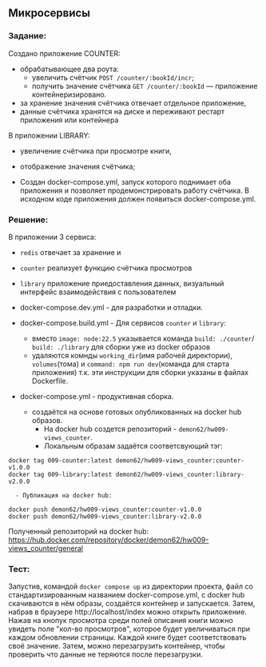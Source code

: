 ## Микросервисы
### Задание:

Создано приложение COUNTER:
* обрабатывающее два роута:
    - увеличить счётчик `POST /counter/:bookId/incr`;
    - получить значение счётчика `GET /counter/:bookId` — приложение контейнеризировано.
* за хранение значения счётчика отвечает отдельное приложение,
* данные счётчика хранятся на диске и переживают рестарт приложения или контейнера

В приложении LIBRARY:
* увеличение счётчика при просмотре книги,
* отображение значения счётчика;

* Создан docker-compose.yml, запуск которого поднимает оба приложения и позволяет продемонстрировать работу счётчика.
В исходном коде приложения должен появиться docker-compose.yml.




### Решение:

В приложении 3 сервиса: 
* `redis` отвечает за хранение и 
* `counter` реализует функцию счётчика просмотров 
* `library` приложение приедоставления данных, визуальный интерфейс взаимодействия с пользователем

* docker-compose.dev.yml - для разработки и отладки.


* docker-compose.build.yml - Для сервисов `counter` и `library`: 
    * вместо `image: node:22.5` указывается команда `build: ./counter`/ `build: ./library` для сборки уже из docker образов
    * удаляются комнды `working_dir`(имя рабочей директории), `volumes`(тома) и `command: npm run dev`(команда для старта приложения) т.к. эти инструкции для сборки указаны в файлах Dockerfile.


* docker-compose.yml - продуктивная сборка.
    * создаётся на основе готовых опубликованных на docker hub образов.
      - На docker hub создется репозиторий - `demon62/hw009-views_counter`.
      - Локальным образам задаётся соответсвующий тэг: 
```
docker tag 009-counter:latest demon62/hw009-views_counter:counter-v1.0.0
docker tag 009-library:latest demon62/hw009-views_counter:library-v2.0.0
```

      - Публикация на docker hub: 
```
docker push demon62/hw009-views_counter:counter-v1.0.0
docker push demon62/hw009-views_counter:library-v2.0.0
```

Полученный репозиторий на docker hub: 
https://hub.docker.com/repository/docker/demon62/hw009-views_counter/general


### Тест:

Запустив, командой `docker compose up` из директории проекта, файл со стандартизированным названием docker-compose.yml, с docker hub скачиваются в нём образы, создаётся контейнер и запускается.
Затем, набрав в браузере http://localhost/index можно открыть приложение. Нажав на кнопук просмотра среди полей описания книги можно увидеть поле "кол-во просмотров", которое будет увеличиваться при каждом обновлении страницы. Каждой книге будет соответствовать своё значение.
Затем, можно перезагрузить контейнер, чтобы проверить что данные не теряются после перезагрузки.